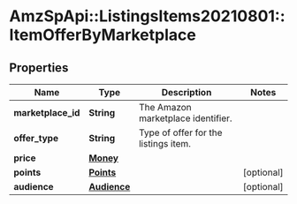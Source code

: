 # AmzSpApi::ListingsItems20210801::ItemOfferByMarketplace

## Properties
Name | Type | Description | Notes
------------ | ------------- | ------------- | -------------
**marketplace_id** | **String** | The Amazon marketplace identifier. | 
**offer_type** | **String** | Type of offer for the listings item. | 
**price** | [**Money**](Money.md) |  | 
**points** | [**Points**](Points.md) |  | [optional] 
**audience** | [**Audience**](Audience.md) |  | [optional] 

